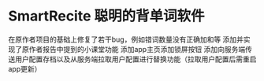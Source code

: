 # SmartRecite 聪明的背单词软件
在原作者项目的基础上修复了若干bug，例如错词数量没有正确加和等
添加并实现了原作者报告中提到的小课堂功能
添加app主页添加锁屏按钮
添加向服务端传送用户配置存档以及从服务端拉取用户配置进行替换功能（拉取用户配置后需重启app更新）
